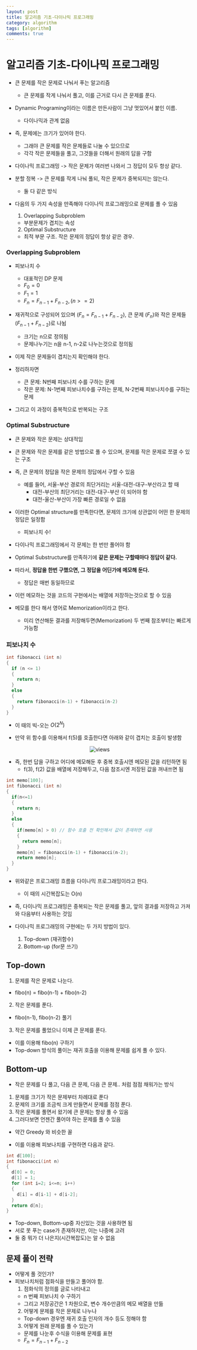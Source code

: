```yaml
---
layout: post
title: 알고리즘 기초-다이나믹 프로그래밍
category: algorithm
tags: [algorithm]
comments: true
---
```


# 알고리즘 기초-다이나믹 프로그래밍
- 큰 문제를 작은 문제로 나눠서 푸는 알고리즘
  - 큰 문제를 작게 나눠서 풀고, 이를 근거로 다시 큰 문제를 푼다.
- Dynamic Programing이라는 이름은 만든사람이 그냥 멋있어서 붙인 이름.
  - 다이나믹과 관계 없음

- 즉, 문제에는 크기가 있어야 한다.
  - 그래야 큰 문제를 작은 문제들로 나눌 수 있으므로
  - 각각 작은 문제들을 풀고, 그것들을 더해서 원래의 답을 구함
- 다이나믹 프로그래밍 -> 작은 문제가 여러번 나와서 그 정답이 모두 항상 같다.
- 분할 정복 -> 큰 문제를 작게 나눠 풀되, 작은 문제가 중복되지는 않는다.
  - 둘 다 같은 방식

- 다음의 두 가지 속성을 만족해야 다이나믹 프로그래밍으로 문제를 풀 수 있음
  1. Overlapping Subproblem
    - 부분문제가 겹치는 속성
  2. Optimal Substructure
    - 최적 부문 구조. 작은 문제의 정답이 항상 같은 경우.

### Overlapping Subproblem
- 피보나치 수
  - 대표적인 DP 문제
  - $F_0=0$
  - $F_1=1$
  - $F_n=F_{n-1}+F_{n-2}, (n>=2)$
- 재귀적으로 구성되어 있으며 ($F_n=F_{n-1}+F_{n-2}$), 큰 문제 ($F_n$)와 작은 문제들 ($F_{n-1}+F_{n-2}$)로 나뉨
  - 크기는 n으로 정의됨
  - 문제나누기는 n을 n-1, n-2로 나누는것으로 정의됨
- 이제 작은 문제들이 겹치는지 확인해야 한다.

- 정리하자면
  - 큰 문제: N번째 피보나치 수를 구하는 문제
  - 작은 문제: N-1번째 피보나치수를 구하는 문제, N-2번째 피보나치수를 구하는 문제
- 그리고 이 과정이 중복적으로 반복되는 구조

### Optimal Substructure
- 큰 문제와 작은 문제는 상대적임
- 큰 문제와 작은 문제를 같은 방법으로 풀 수 있으며, 문제를 작은 문제로 쪼갤 수 있는 구조
- 즉, 큰 문제의 정답을 작은 문제의 정답에서 구할 수 있음
  - 예를 들어, 서울-부산 경로의 최단거리는 서울-대전-대구-부산라고 할 때
    - 대전-부산의 최단거리는 대전-대구-부산 이 되어야 함
    - 대전-울산-부산이 가장 빠른 경로일 수 없음

- 이러한 Optimal structure를 만족한다면, 문제의 크기에 상관없이 어떤 한 문제의 정답은 일정함
  - 피보나치 수!
  
- 다이나믹 프로그래밍에서 각 문제는 한 번만 풀어야 함
- Optimal Substructure를 만족하기에 __같은 문제는 구할때마다 정답이 같다.__
- 따라서, __정답을 한번 구했으면, 그 정답을 어딘가에 메모해 둔다.__
  - 정답은 매번 동일하므로
- 이런 메모하는 것을 코드의 구현에서는 배열에 저장하는것으로 할 수 있음
- 메모를 한다 해서 영어로 Memorization이라고 한다.
  - 미리 연산해둔 결과를 저장해두면(Memorization) 두 번째 참조부터는 빠르게 가능함

### 피보나치 수

```c
int fibonacci (int n)
{
  if (n <= 1)
  {
    return n;
  }
  else
  {
    return fibonacci(n-1) + fibonacci(n-2)
  }
}
```

- 이 때의 빅-오는 $O(2^N)$

- 만약 위 함수를 이용해서 f(5)를 호출한다면 아래와 같이 겹치는 호출이 발생함

<center>
<figure>
<img src="/assets/post_img/algorithm/2019-09-26-algorithm/fig1.PNG" alt="views">
<figcaption> </figcaption>
</figure>
</center>

- 즉, 한번 답을 구하고 어디에 메모해둔 후 중복 호출시엔 메모된 값을 리턴하면 됨
  - f(3), f(2) 값을 배열에 저장해두고, 다음 참조시엔 저장된 값을 꺼내쓰면 됨

```c
int memo[100];
int fibonacci (int n)
{
  if(n<=1)
  {
    return n;
  }
  else
  {
    if(memo[n] > 0) // 함수 호출 전 확인해서 값이 존재하면 사용
    {
      return memo[n];
    }
    memo[n] = fibonacci(n-1) + fibonacci(n-2);
    return memo[n];
  }
}
```

- 위와같은 프로그래밍 흐름을 다이나믹 프로그래밍이라고 한다.
  - 이 때의 시간복잡도는 O(n)
- 즉, 다이나믹 프로그래밍은 중복되는 작은 문제를 풀고, 앞의 결과를 저장하고 가져와 다음부터 사용하는 것임

- 다이나믹 프로그래밍의 구현에는 두 가지 방법이 있다.
  1. Top-down (재귀함수)
  2. Bottom-up (for문 쓰기)

## Top-down
1. 문제를 작은 문제로 나눈다.
  - fibo(n) = fibo(n-1) + fibo(n-2)
2. 작은 문제를 푼다.
  - fibo(n-1), fibo(n-2) 풀기
3. 작은 문제를 풀었으니 이제 큰 문제를 푼다.
  - 이를 이용해 fibo(n) 구하기
- Top-down 방식의 풀이는 재귀 호출을 이용해 문제를 쉽게 풀 수 있다.

## Bottom-up
- 작은 문제를 다 풀고, 다음 큰 문제, 다음 큰 문제.. 처럼 점점 채워가는 방식
1. 문제를 크기가 작은 문제부터 차례대로 푼다
2. 문제의 크기를 조금씩 크게 만들면서 문제를 점점 푼다.
3. 작은 문제를 풀면서 왔기에 큰 문제는 항상 풀 수 있음
4. 그러다보면 언젠간 풀어야 하는 문제를 풀 수 있음
  - 약간 Greedy 와 비슷한 꼴

- 이를 이용해 피보나치를 구현하면 다음과 같다.

```c
int d[100];
int fibonacci(int n)
{
  d[0] = 0;
  d[1] = 1;
  for (int i=2; i<=n; i++)
  {
    d[i] = d[i-1] + d[i-2];
  }
  return d[n];
}
```

- Top-down, Bottom-up중 자신있는 것을 사용하면 됨
- 서로 못 푸는 case가 존재하지만, 이는 나중에 고려
- 둘 중 뭐가 더 나은지(시간복잡도)는 알 수 없음

## 문제 풀이 전략
- 어떻게 풀 것인가?
- 피보나치처럼 점화식을 만들고 풀어야 함.
  1. 점화식의 정의를 글로 나타내고
    - n 번째 피보나치 수 구하기
    - 그리고 저장공간은 1 차원으로, 변수 개수만큼의 메모 배열을 만듦
  2. 어떻게 문제를 작은 문제로 나누나
    - Top-down 경우엔 재귀 호출 인자의 개수 등도 정해야 함
  3. 어떻게 원래 문제를 풀 수 있는가
    - 문제를 나눈후 수식을 이용해 문제를 표현
    - $F_n=F_{n-1}+F_{n-2}$
